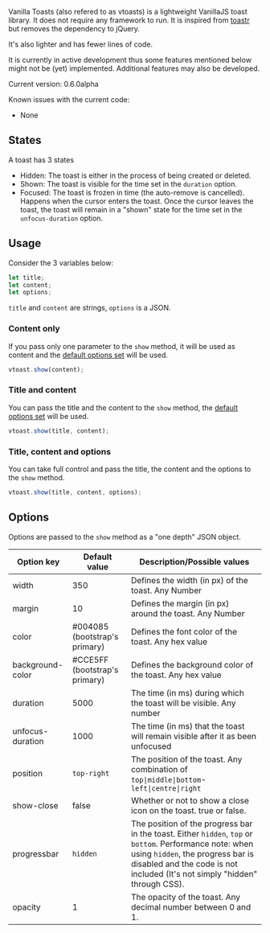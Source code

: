 Vanilla Toasts (also refered to as vtoasts) is a lightweight VanillaJS toast library. It does not require any framework to run. It is inspired from [toastr](https://github.com/CodeSeven/toastr) but removes the dependency to jQuery. 

It's also lighter and has fewer lines of code.

It is currently in active development thus some features mentioned below might not be (yet) implemented. Additional features may also be developed.

Current version: 0.6.0alpha

Known issues with the current code:
- None
## States
A toast has 3 states
- Hidden: The toast is either in the process of being created or deleted.
- Shown: The toast is visible for the time set in the `duration` option.
- Focused: The toast is frozen in time (the auto-remove is cancelled). Happens when the cursor enters the toast. Once the cursor leaves the toast, the toast will remain in a "shown" state for the time set in the `unfocus-duration` option.
## Usage
Consider the 3 variables below:
```javascript
let title;
let content;
let options;
```
`title` and `content` are strings, `options` is a JSON.

### Content only
If you pass only one parameter to the `show` method, it will be used as content and the [default options set]() will be used.
```javascript
vtoast.show(content);
```
### Title and content
You can pass the title and the content to the `show` method, the [default options set]() will be used.
```javascript
vtoast.show(title, content);
```
### Title, content and options
You can take full control and pass the title, the content and the options to the `show` method.
```javascript
vtoast.show(title, content, options);
```
## Options
Options are passed to the `show` method as a "one depth" JSON object.

|Option key|Default value|Description/Possible values|
|---|---|---|
|width|350|Defines the width (in px) of the toast. Any Number|
|margin|10|Defines the margin (in px) around the toast. Any Number|
|color|#004085 (bootstrap's primary)|Defines the font color of the toast. Any hex value|
|background-color|#CCE5FF (bootstrap's primary)|Defines the background color of the toast. Any hex value|
|duration|5000|The time (in ms) during which the toast will be visible. Any number|
|unfocus-duration|1000|The time (in ms) that the toast will remain visible after it as been unfocused|
|position|`top-right`|The position of the toast. Any combination of `top\|middle\|bottom`-`left\|centre\|right`|
|show-close|false|Whether or not to show a close icon on the toast. true or false.|
|progressbar|`hidden`|The position of the progress bar in the toast. Either `hidden`, `top` or `bottom`. Performance note: when using `hidden`, the progress bar is disabled and the code is not included (It's not simply "hidden" through CSS).|
|opacity|1|The opacity of the toast. Any decimal number between 0 and 1.|
